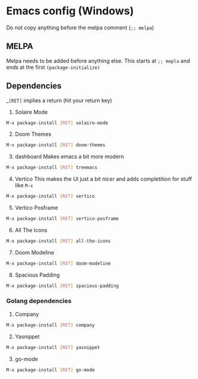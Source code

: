# Emacs config (Windows)

Do not copy anything before the melpa comment (`;; melpa`)

## MELPA

Melpa needs to be added before anything else. This starts at `;; mepla` and ends at the first `(package-initialize)`

## Dependencies

_`[RET]` implies a return (hit your return key)

1. Solaire Mode
```sh
M-x package-install [RET] solaire-mode
```

2. Doom Themes
```sh
M-x package-install [RET] doom-themes
```

3. dashboard
Makes emacs a bit more modern

```sh
M-x package-install [RET] treemacs
```

4. Vertico
This makes the UI just a bit nicer and adds completition for stuff like `M-x`

```sh
M-x package-install [RET] vertico
```

5. Vertico Posframe

```sh
M-x package-install [RET] vertico-posframe
```

6. All The Icons

```sh
M-x package-install [RET] all-the-icons
```

7. Doom Modeline

```sh
M-x package-install [RET] doom-modeline
```

8. Spacious Padding

```sh
M-x package-install [RET] spacious-padding
```

### Golang dependencies

1. Company

```sh
M-x package-install [RET] company
```

2. Yasnippet

```sh
M-x package-install [RET] yasnippet
```

3. go-mode

```sh
M-x package-install [RET] go-mode
```
